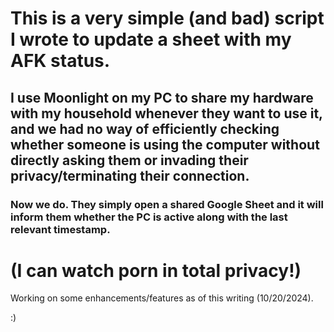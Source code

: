 # This is a very simple (and bad) script I wrote to update a sheet with my AFK status.

## I use Moonlight on my PC to share my hardware with my household whenever they want to use it, and we had no way of efficiently checking whether someone is using the computer without directly asking them or invading their privacy/terminating their connection.

### Now we do. They simply open a shared Google Sheet and it will inform them whether the PC is active along with the last relevant timestamp.
# (I can watch porn in total privacy!)

Working on some enhancements/features as of this writing (10/20/2024).

:)
